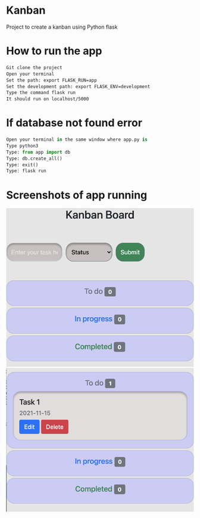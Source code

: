 # Kanban
Project to create a kanban using Python flask

# How to run the app
```bash
Git clone the project
Open your terminal
Set the path: export FLASK_RUN=app
Set the development path: export FLASK_ENV=development
Type the command flask run
It should run on localhost/5000
```

# If database not found error
```python
Open your terminal in the same window where app.py is
Type python3
Type: from app import db
Type: db.create_all()
Type: exit()
Type: flask run
```

# Screenshots of app running
![App running 0](./screenshots/app_running.png)
![App running 1](./screenshots/app_running1.png)

